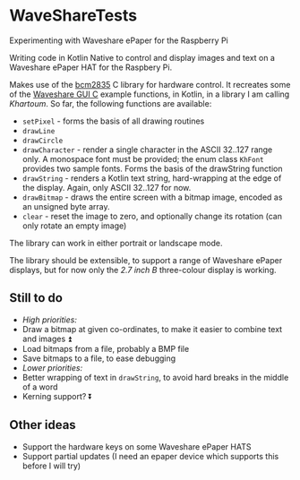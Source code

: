 # WaveShareTests
Experimenting with Waveshare ePaper for the Raspberry Pi

Writing code in Kotlin Native to control and display images and text on a Waveshare ePaper HAT for the Raspbery Pi.

Makes use of the [bcm2835](https://www.airspayce.com/mikem/bcm2835/index.html) C library for hardware control. It recreates some of the [Waveshare GUI C](https://github.com/waveshare/e-Paper/tree/master/RaspberryPi%26JetsonNano/c) example functions, in Kotlin, in a library I am calling *Khartoum*. So far, the following functions are available:

- `setPixel` - forms the basis of all drawing routines
- `drawLine`
- `drawCircle`
- `drawCharacter` - render a single character in the ASCII 32..127 range only. A monospace font must be provided; the enum class `KhFont` provides two sample fonts. Forms the basis of the drawString function
- `drawString` - renders a Kotlin text string, hard-wrapping at the edge of the display. Again, only ASCII 32..127 for now.
- `drawBitmap` - draws the entire screen with a bitmap image, encoded as an unsigned byte array.
- `clear` - reset the image to zero, and optionally change its rotation (can only rotate an empty image)

The library can work in either portrait or landscape mode.

The library should be extensible, to support a range of Waveshare ePaper displays, but for now only the *2.7 inch B* three-colour display is working.

## Still to do

- *High priorities:*
- Draw a bitmap at given co-ordinates, to make it easier to combine text and images :arrow_double_up:
- Load bitmaps from a file, probably a BMP file
- Save bitmaps to a file, to ease debugging
- *Lower priorities:*
- Better wrapping of text in `drawString`, to avoid hard breaks in the middle of a word
- Kerning support? :arrow_double_down:

## Other ideas

- Support the hardware keys on some Waveshare ePaper HATS
- Support partial updates (I need an epaper device which supports this before I will try)
